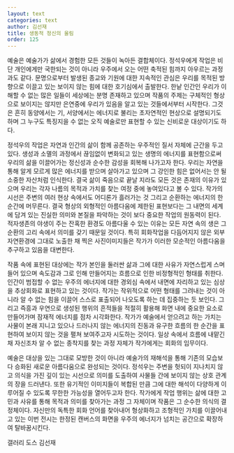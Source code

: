 ```yaml
---
layout: text
categories: text
author: 김선재
title: 생동적 정신의 울림
order: 125
---
```


예술은 예술가가 삶에서 경험한 모든 것들이 녹아든 결합체이다. 정석우에게 작업은 비단 개인에게만 국한되는 것이 아니라 우주에서 오는 어떤 축적된 힘까지 아우르는 과정과도 같다. 문명으로부터 발생된 종교와 기원에 대한 지속적인 관심은 우리를 목적된 방향으로 이끌고 있는 보이지 않는 힘에 대한 호기심에서 출발한다. 한낱 인간인 우리가 이해할 수 없는 많은 일들이 세상에는 분명 존재하고 있으며 작품의 주제는 구체적인 형상으로 보이지는 않지만 은연중에 우리가 있음을 알고 있는 것들에서부터 시작한다. 그것은 흔히 동양에서는 기, 서양에서는 에너지로 불리는 초자연적인 현상으로 설명되기도 하며 그 누구도 특징지을 수 없는 오직 예술로만 표현할 수 있는 신비로운 대상이기도 하다.

정석우의 작업은 자연과 인간의 삶이 함께 공존하는 우주적인 질서 자체에 근간을 두고 있다. 생성과 소멸의 과정에서 끊임없이 변화되고 있는 생명의 에너지를 표현함으로써 우리의 삶을 이끌어가는 정신성과 순수한 감성을 회복해 나가고자 한다. 우리는 자연을 통해 알게 모르게 많은 에너지를 받으며 살아가고 있으며 그 강인한 힘은 없어서는 안 될 소중한 자산처럼 인식한다. 결국 삶이 죽음으로 끝날 지라도 모든 것은 존재의 이유가 있으며 우리는 각자 나름의 목적과 가치를 찾는 여정 중에 놓여있다고 볼 수 있다. 작가의 시선은 주변의 여러 현상 속에서도 어디론가 흘러가는 것 그리고 순환하는 에너지의 한 순간에 머무른다. 결국 형상의 외형적인 아름다움에 제한된 표현보다는 그 내면의 세계에 담겨 있는 진실한 의미와 본질을 파악하는 것이 보다 중요한 작업의 원동력이 된다. 적자생존의 야생이 주는 잔혹한 환경도 아름다울 수 있는 이유는 모든 자연 속의 생은 그 순환의 고리 속에서 의미를 갖기 때문일 것이다. 특히 회화작업을 다듬어지지 않은 외부 자연환경에 그대로 노출한 채 찍은 사진이미지들은 작가가 이러한 모순적인 아름다움을 추구하고 있음을 대변한다.

작품 속에 표현된 대상에는 작가 본인을 둘러싼 삶과 그에 대한 사유가 자연스럽게 스며들어 있으며 속도감과 그로 인해 만들어지는 흐름으로 인한 비정형적인 형태를 취한다. 인간이 범접할 수 없는 우주의 에너지에 대한 경외심 속에서 내면에 자리하고 있는 심상을 추상회화로 표현하고 있는 것이다. 작가는 작위적으로 어떤 형태를 그려내는 것이 아니라 알 수 없는 힘을 이끌어 스스로 표출되어 나오도록 하는 데 집중하는 듯 보인다. 그리고 즉흥과 우연으로 생성된 행위의 흔적들을 적절히 활용해 화면 내에 중요한 요소로 만들어가며 잠재적 에너지를 점차 시각화한다. 작가가 예술에서 얻으려고 하는 가치는 사물이 본래 지니고 있으나 드러나지 않는 에너지의 진동과 유구한 흐름의 한 순간을 표현하여 보이지 않는 것을 펼쳐 보여주고자 시도하는 것이다. 일상 속에서 흐름에 내맡긴 채 자신조차 알 수 없는 종착지를 찾는 과정 자체가 작가에게는 회화의 임무이다.

예술은 대상을 있는 그대로 모방한 것이 아니라 예술가의 재해석을 통해 기존의 모습보다 승화된 새로운 아름다움으로 완성되는 것이다. 정석우는 주변을 헛되이 지나치지 않고 의식을 가진 깊이 있는 시선으로 의미를 도출하여 사물들 간에 보이지 않는 상호 관계의 장을 드러낸다. 또한 유기적인 이미지들이 복합된 만큼 그에 대한 해석이 다양하게 이루어질 수 있도록 무한한 가능성을 열어두고자 한다. 작가에게 작업 행위는 삶에 대한 고민과 사유를 통해 목적과 의미를 찾아가는 과정 그 자체이며 작품은 그 순수한 의식의 결정체이다. 자신만의 독특한 회화 언어를 찾아내어 형상화하고 조형적인 가치를 이끌어내고 있는 이번 전시는 한정된 캔버스의 화면을 우주의 에너지가 넘치는 공간으로 확장하여 탈바꿈시킨다.

갤러리 도스 김선재
